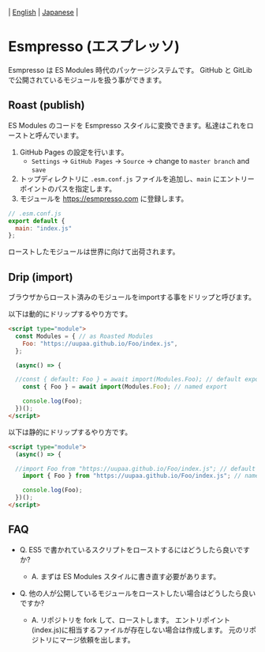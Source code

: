 | [English](README.md) | [Japanese](README.ja.md) |

# Esmpresso (エスプレッソ)

Esmpresso は ES Modules 時代のパッケージシステムです。
GitHub と GitLib で公開されているモジュールを扱う事ができます。

## Roast (publish)

ES Modules のコードを Esmpresso スタイルに変換できます。私達はこれをローストと呼んでいます。

1. GitHub Pages の設定を行います。
    - `Settings` -> `GitHub Pages` -> `Source` -> change to `master branch` and `save`
2. トップディレクトリに `.esm.conf.js` ファイルを追加し、`main` にエントリーポイントのパスを指定します。
3. モジュールを https://esmpresso.com に登録します。

```js
// .esm.conf.js
export default {
  main: "index.js"
};
```

ローストしたモジュールは世界に向けて出荷されます。

## Drip (import)

ブラウザからロースト済みのモジュールをimportする事をドリップと呼びます。

以下は動的にドリップするやり方です。

```html
<script type="module">
  const Modules = { // as Roasted Modules
    Foo: "https://uupaa.github.io/Foo/index.js",
  };

  (async() => {

  //const { default: Foo } = await import(Modules.Foo); // default export
    const { Foo } = await import(Modules.Foo); // named export

    console.log(Foo);
  })();
</script>
```

以下は静的にドリップするやり方です。

```html
<script type="module">
  (async() => {

  //import Foo from "https://uupaa.github.io/Foo/index.js"; // default export
    import { Foo } from "https://uupaa.github.io/Foo/index.js"; // named export

    console.log(Foo);
  })();
</script>
```

## FAQ

- Q. ES5 で書かれているスクリプトをローストするにはどうしたら良いですか?
    - A. まずは ES Modules スタイルに書き直す必要があります。

- Q. 他の人が公開しているモジュールをローストしたい場合はどうしたら良いですか?
    - A. リポジトリを fork して、ローストします。
        エントリポイント(index.js)に相当するファイルが存在しない場合は作成します。
        元のリポジトリにマージ依頼を出します。

